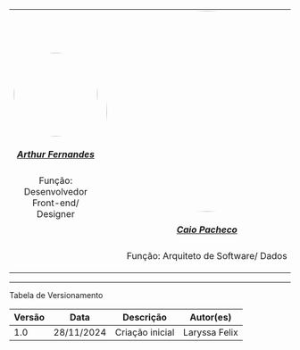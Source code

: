 <center>
<table style="margin-left: auto; margin-right: auto;">
    <tr>
        <td align="center">
            <a href="https://github.com/arthurfernandesj">
                <img style="border-radius: 50%;" src="https://avatars.githubusercontent.com/u/90862900?v=4" width="150px;"/>
                <h5 class="text-center">Arthur Fernandes</h5>
            </a>
            <p>Função: Desenvolvedor Front-end/ Designer</p>
        </td>
        <td align="center">
            <a href="https://github.com/CaioPacheco">
        <img style="border-radius: 50%;" src="https://avatars.githubusercontent.com/u/90219652?v=4" width="360px;"/>
        <h5 class="text-center">Caio Pacheco</h5>
    </a>
    <p>Função: Arquiteto de Software/ Dados</p>
        </td>
        <td align="center">
            <a href="https://github.com/GabrielSPinto">
                <img style="border-radius: 50%;" src="https://avatars.githubusercontent.com/u/144184007?v=4" width="150px;"/>
                <h5 class="text-center">Gabriel Santos</h5>
            </a>
            <p>Função: Product Owner (PO)/ Desenvolvedor</p>
        </td>
        <td align="center">
            <a href="https://github.com/felixlaryssa">
                <img style="border-radius: 50%;" src="https://avatars.githubusercontent.com/u/143897458?v=4" width="130px;"/>
                <h5 class="text-center">Laryssa Felix</h5>
            </a>
            <p>Função: Desenvolvedora Front-end/ Documentação</p>
        </td>
        <td align="center">
            <a href="https://github.com/luizh-gsoares">
                <img style="border-radius: 50%;" src="https://avatars.githubusercontent.com/u/99836497?v=4" width="150px;"/>
                <h5 class="text-center">Luiz Henrique</h5>
            </a>
            <p>Função:  Scrum Master/ Desenvolvedor Back-end</p>
        </td>
        <td align="center">
            <a href="https://github.com/LeticiaMonteiroo">
                <img style="border-radius: 50%;" src="https://avatars.githubusercontent.com/u/152661076?v=4" width="150px;"/>
                <h5 class="text-center">Letícia Monteiro</h5>
            </a>
            <p>Função: Designer/ Desenvolvedora Front-end</p>
        </td>
    </tr>
</table>
</center>

---

Tabela de Versionamento

| Versão | Data       | Descrição                                                     | Autor(es)        |
|--------|------------|---------------------------------------------------------------|------------------|
| 1.0    | 28/11/2024 | Criação inicial                       | Laryssa Felix |
